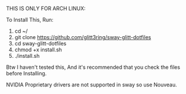 THIS IS ONLY FOR ARCH LINUX:

To Install This, Run:
1. cd ~/ 
2. git clone https://github.com/glitt3ring/sway-glitt-dotfiles 
3. cd sway-glitt-dotfiles 
4. chmod +x install.sh 
5. ./install.sh 

Btw I haven't tested this, And it's recommended that you check the files before Installing.

NVIDIA Proprietary drivers are not supported in sway so use Nouveau.
